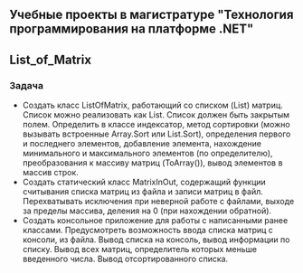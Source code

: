 ## Учебные проекты в магистратуре "Технология программирования на платформе .NET"

## List_of_Matrix

### Задача
- Создать класс ListOfMatrix, работающий со списком (List) матриц. Список можно реализовать как List<Matrix>. Список должен быть закрытым полем. Определить в классе индексатор, метод сортировки (можно вызывать встроенные Array.Sort или List.Sort), определения первого и последнего элементов, добавление элемента, нахождение минимального и максимального элементов (по определителю), преобразования к массиву матриц (ToArray()), вывод элементов в массив строк.
- Создать статический класс MatrixInOut, содержащий функции считывания списка матриц из файла и записи матриц в файл. Перехватывать исключения при неверной работе с файлами, выходе за пределы массива, деления на 0 (при нахождении обратной).
- Создать консольное приложение для работы с написанными ранее классами. Предусмотреть возможность ввода списка матриц с консоли, из файла. Вывод списка на консоль, вывод информации по списку. Вывод всех матриц, определитель которых меньше введенного числа. Вывод отсортированного списка.

